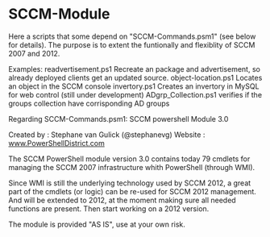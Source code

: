 SCCM-Module
===========
Here a scripts that some depend on "SCCM-Commands.psm1" (see below for details).
The purpose is to extent the funtionally and flexiblity of SCCM 2007 and 2012.

Examples:
readvertisement.ps1           Recreate an package and advertisement, so already deployed clients get an updated source.
object-location.ps1           Locates an object in the SCCM console
invertory.ps1                 Creates an invertory in MySQL for web control (still under development)
ADgrp_Collection.ps1          verifies if the groups collection have corrisponding AD groups

Regarding SCCM-Commands.psm1:
  SCCM powershell Module 3.0

  Created by : Stephane van Gulick (@stephanevg)
  Website : www.PowerShellDistrict.com

  The SCCM PowerShell module version 3.0 contains today 79 cmdlets for managing the SCCM 2007 infrastructure whith PowerShell (through WMI).

  Since WMI is still the underlying technology used by SCCM 2012, a great part of the cmdlets (or logic) can be re-used for   SCCM 2012 management.
  And will be extended to 2012, at the moment making sure all needed functions are present.
  Then start working on a 2012 version.

  The module is provided "AS IS", use at your own risk.

